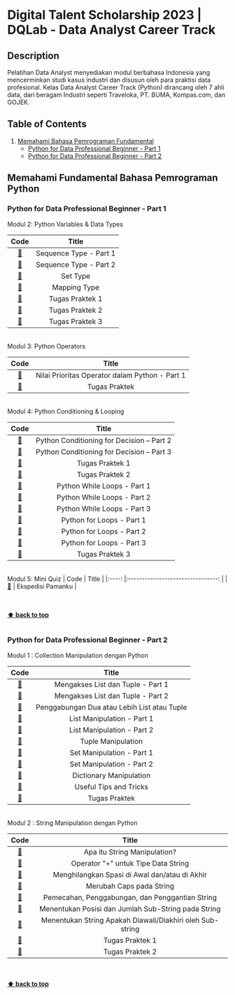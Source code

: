 # Digital Talent Scholarship 2023 | DQLab - Data Analyst Career Track

## Description
Pelatihan Data Analyst menyediakan modul berbahasa Indonesia yang mencerminkan studi kasus industri dan disusun oleh para praktisi data profesional. Kelas Data Analyst Career Track (Python) dirancang oleh 7 ahli data, dari beragam Industri seperti Traveloka, PT. BUMA, Kompas.com, dan GOJEK.

## Table of Contents

1. [Memahami Bahasa Pemrograman Fundamental](#memahami-fundamental-bahasa-pemrograman-python)
    - [Python for Data Professional Beginner - Part 1](#python-for-data-professional-beginner---part-1)
    - [Python for Data Professional Beginner - Part 2](#python-for-data-professional-beginner---part-2)

## Memahami Fundamental Bahasa Pemrograman Python

<h3>Python for Data Professional Beginner - Part 1</h3>

Modul 2: Python Variables & Data Types

| Code 	|               Title              	|
|:----:	|:--------------------------------:	|
|   [📜](https://github.com/arezaprast/dts23-data-analyst/blob/main/Python%20for%20Data%20Professional%20Beginner/Part%201/2.sequence_type_1.py)  	|  Sequence Type - Part 1 	|
|   [📜](https://github.com/arezaprast/dts23-data-analyst/blob/main/Python%20for%20Data%20Professional%20Beginner/Part%201/2.sequence_type_2.py)  	|  Sequence Type - Part 2 	|
|   [📜](https://github.com/arezaprast/dts23-data-analyst/blob/main/Python%20for%20Data%20Professional%20Beginner/Part%201/2.set_type.py)  	|  Set Type  	|
|   [📜](https://github.com/arezaprast/dts23-data-analyst/blob/main/Python%20for%20Data%20Professional%20Beginner/Part%201/2.mapping_type.py)  	|  Mapping Type  	|
|   [📜](https://github.com/arezaprast/dts23-data-analyst/blob/main/Python%20for%20Data%20Professional%20Beginner/Part%201/2.tugas_praktek_1.py)  	|  Tugas Praktek 1  |
|   [📜](https://github.com/arezaprast/dts23-data-analyst/blob/main/Python%20for%20Data%20Professional%20Beginner/Part%201/2.tugas_praktek_2.py)  	|  Tugas Praktek 2  |
|   [📜](https://github.com/arezaprast/dts23-data-analyst/blob/main/Python%20for%20Data%20Professional%20Beginner/Part%201/2.tugas_praktek_3.py)  	|  Tugas Praktek 3  |

<br> Modul 3: Python Operators

| Code 	|               Title              	|
|:----:	|:--------------------------------:	|
|   [📜](https://github.com/arezaprast/dts23-data-analyst/blob/main/Python%20for%20Data%20Professional%20Beginner/Part%201/3.nilai_operator.py)  	|  Nilai Prioritas Operator dalam Python - Part 1 	|
|   [📜](https://github.com/arezaprast/dts23-data-analyst/blob/main/Python%20for%20Data%20Professional%20Beginner/Part%201/3.tugas_praktek.py)  	|  Tugas Praktek  	|

<br> Modul 4: Python Conditioning & Looping

| Code 	|               Title              	|
|:----:	|:--------------------------------:	|
|   [📜](https://github.com/arezaprast/dts23-data-analyst/blob/main/Python%20for%20Data%20Professional%20Beginner/Part%201/4.conditioning_for_decision_1.py)  	|  Python Conditioning for Decision – Part 2 	|
|   [📜](https://github.com/arezaprast/dts23-data-analyst/blob/main/Python%20for%20Data%20Professional%20Beginner/Part%201/4.conditioning_for_decision_2.py)  	|  Python Conditioning for Decision – Part 3 	|
|   [📜](https://github.com/arezaprast/dts23-data-analyst/blob/main/Python%20for%20Data%20Professional%20Beginner/Part%201/4.tugas_praktek_1.py)  	|  Tugas Praktek 1 	|
|   [📜](https://github.com/arezaprast/dts23-data-analyst/blob/main/Python%20for%20Data%20Professional%20Beginner/Part%201/4.tugas_praktek_2.py)  	|  Tugas Praktek 2 	|
|   [📜](https://github.com/arezaprast/dts23-data-analyst/blob/main/Python%20for%20Data%20Professional%20Beginner/Part%201/4.while_loops_1.py)  	|  Python While Loops - Part 1 	|
|   [📜](https://github.com/arezaprast/dts23-data-analyst/blob/main/Python%20for%20Data%20Professional%20Beginner/Part%201/4.while_loops_2.py)  	|  Python While Loops - Part 2 	|
|   [📜](https://github.com/arezaprast/dts23-data-analyst/blob/main/Python%20for%20Data%20Professional%20Beginner/Part%201/4.while_loops_3.py)  	|  Python While Loops - Part 3 	|
|   [📜](https://github.com/arezaprast/dts23-data-analyst/blob/main/Python%20for%20Data%20Professional%20Beginner/Part%201/4.for_loops_1.py)  	|  Python for Loops - Part 1 	|
|   [📜](https://github.com/arezaprast/dts23-data-analyst/blob/main/Python%20for%20Data%20Professional%20Beginner/Part%201/4.for_loops_2.py)  	|  Python for Loops - Part 2 	|
|   [📜](https://github.com/arezaprast/dts23-data-analyst/blob/main/Python%20for%20Data%20Professional%20Beginner/Part%201/4.for_loops_3.py)  	|  Python for Loops - Part 3 	|
|   [📜](https://github.com/arezaprast/dts23-data-analyst/blob/main/Python%20for%20Data%20Professional%20Beginner/Part%201/4.tugas_praktek_3.py)  	|  Tugas Praktek 3 	|

<br>Modul 5: Mini Quiz
| Code 	|               Title              	|
|:----:	|:--------------------------------:	|
|   [📜](https://github.com/arezaprast/dts23-data-analyst/blob/main/Python%20for%20Data%20Professional%20Beginner/Part%201/mini_quiz_part_1.py)  	|  Ekspedisi Pamanku 	|

<br /><br /> **[⬆ back to top](#table-of-contents)** <br /><br />

<h3>Python for Data Professional Beginner - Part 2</h3>

Modul 1 : Collection Manipulation dengan Python

| Code 	|               Title              	|
|:----:	|:--------------------------------:	|
|   [📜](https://github.com/arezaprast/dts23-data-analyst/blob/main/Python%20for%20Data%20Professional%20Beginner/Part%202/1.list_dan_tuple_1.py)  	|  Mengakses List dan Tuple - Part 1 	|
|   [📜](https://github.com/arezaprast/dts23-data-analyst/blob/main/Python%20for%20Data%20Professional%20Beginner/Part%202/1.list_dan_tuple_2.py)  	|  Mengakses List dan Tuple - Part 2 	|
|   [📜](https://github.com/arezaprast/dts23-data-analyst/blob/main/Python%20for%20Data%20Professional%20Beginner/Part%202/1.gabung_list_atau_tuple.py)  	|  Penggabungan Dua atau Lebih List atau Tuple	|
|   [📜](https://github.com/arezaprast/dts23-data-analyst/blob/main/Python%20for%20Data%20Professional%20Beginner/Part%202/1.list_manipulaton_1.py)  	|  List Manipulation - Part 1 	|
|   [📜](https://github.com/arezaprast/dts23-data-analyst/blob/main/Python%20for%20Data%20Professional%20Beginner/Part%202/1.list_manipulaton_2.py)  	|  List Manipulation - Part 2 	|
|   [📜](https://github.com/arezaprast/dts23-data-analyst/blob/main/Python%20for%20Data%20Professional%20Beginner/Part%202/1.tuple_manipulaton.py)  	|  Tuple Manipulation 	|
|   [📜](https://github.com/arezaprast/dts23-data-analyst/blob/main/Python%20for%20Data%20Professional%20Beginner/Part%202/1.set_manipulaton_1.py)  	|  Set Manipulation - Part 1 	|
|   [📜](https://github.com/arezaprast/dts23-data-analyst/blob/main/Python%20for%20Data%20Professional%20Beginner/Part%202/1.set_manipulaton_2.py)  	|  Set Manipulation - Part 2 	|
|   [📜](https://github.com/arezaprast/dts23-data-analyst/blob/main/Python%20for%20Data%20Professional%20Beginner/Part%202/1.dictionary_manipulaton.py)  	|  Dictionary Manipulation 	|
|   [📜](https://github.com/arezaprast/dts23-data-analyst/blob/main/Python%20for%20Data%20Professional%20Beginner/Part%202/1.useful_tips_trik.py)  	|  Useful Tips and Tricks 	|
|   [📜](https://github.com/arezaprast/dts23-data-analyst/blob/main/Python%20for%20Data%20Professional%20Beginner/Part%202/1.tugas_praktek.py)  	|  Tugas Praktek 	|

<br>Modul 2 : String Manipulation dengan Python

| Code 	|               Title              	|
|:----:	|:--------------------------------:	|
|   [📜](https://github.com/arezaprast/dts23-data-analyst/blob/main/Python%20for%20Data%20Professional%20Beginner/Part%202/2.string_manipulation.py)  	|  Apa itu String Manipulation? 	|
|   [📜](https://github.com/arezaprast/dts23-data-analyst/blob/main/Python%20for%20Data%20Professional%20Beginner/Part%202/2.operator_+_for_string.py)  	|  Operator "+" untuk Tipe Data String 	|
|   [📜](https://github.com/arezaprast/dts23-data-analyst/blob/main/Python%20for%20Data%20Professional%20Beginner/Part%202/2.hilang_spasi.py)  	|  Menghilangkan Spasi di Awal dan/atau di Akhir 	|
|   [📜](https://github.com/arezaprast/dts23-data-analyst/blob/main/Python%20for%20Data%20Professional%20Beginner/Part%202/2.ubah_string.py)  	|  Merubah Caps pada String 	|
|   [📜](https://github.com/arezaprast/dts23-data-analyst/blob/main/Python%20for%20Data%20Professional%20Beginner/Part%202/2.pecah_gabung_ganti_string.py)  	|  Pemecahan, Penggabungan, dan Penggantian String 	|
|   [📜](https://github.com/arezaprast/dts23-data-analyst/blob/main/Python%20for%20Data%20Professional%20Beginner/Part%202/2.posisi_jumlah_string.py)  	|  Menentukan Posisi dan Jumlah Sub-String pada String 	|
|   [📜](https://github.com/arezaprast/dts23-data-analyst/blob/main/Python%20for%20Data%20Professional%20Beginner/Part%202/2.startswith_endswith_string_.py)  	|  Menentukan String Apakah Diawali/Diakhiri oleh Sub-string 	|
|   [📜](https://github.com/arezaprast/dts23-data-analyst/blob/main/Python%20for%20Data%20Professional%20Beginner/Part%202/2.tugas_praktek_1.py)  	|  Tugas Praktek 1 	|
|   [📜](https://github.com/arezaprast/dts23-data-analyst/blob/main/Python%20for%20Data%20Professional%20Beginner/Part%202/2.tugas_praktek_2.py)  	|  Tugas Praktek 2 	|

<br /><br /> **[⬆ back to top](#table-of-contents)** <br /><br />
